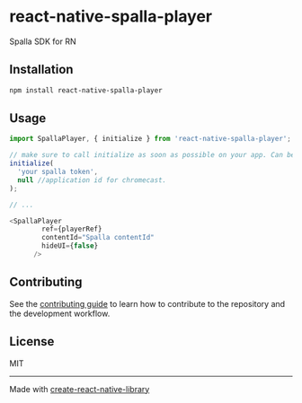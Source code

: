 # react-native-spalla-player

Spalla SDK for RN

## Installation

```sh
npm install react-native-spalla-player
```

## Usage


```js
import SpallaPlayer, { initialize } from 'react-native-spalla-player';

// make sure to call initialize as soon as possible on your app. Can be on top of index.js or App.js
initialize(
  'your spalla token',
  null //application id for chromecast. 
);

// ...

<SpallaPlayer
        ref={playerRef}
        contentId="Spalla contentId"
        hideUI={false}
      />
```


## Contributing

See the [contributing guide](CONTRIBUTING.md) to learn how to contribute to the repository and the development workflow.

## License

MIT

---

Made with [create-react-native-library](https://github.com/callstack/react-native-builder-bob)
